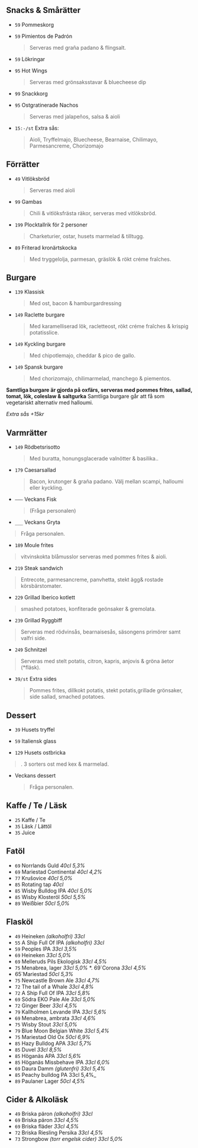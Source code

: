

## Snacks & Smårätter

* `59` Pommeskorg

* `59` Pimientos de Padrón 
  > Serveras med graña padano & flingsalt.
  
* `59` Lökringar 

* `95` Hot Wings
  > Serveras med grönsaksstavar & bluecheese dip

* `99` Snackkorg

* `95` Ostgratinerade Nachos
  > Serveras med jalapeños, salsa & aioli

* `15:-/st` Extra sås:
  > Aioli, Tryffelmajo, Bluecheese, Bearnaise, Chilimayo, Parmesancreme, Chorizomajo


## Förrätter

* `49` Vitlöksbröd
  > Serveras med aioli

* `99` Gambas
  > Chili & vitlöksfrästa räkor, serveras med vitlöksbröd.


* `199` Plocktallrik för 2 personer
  > Charketurier, ostar, husets marmelad & tilltugg.

* `89` Friterad kronärtskocka 
  > Med tryggelolja, parmesan, gräslök & rökt créme fraîches. 


## Burgare

* `139` Klassisk
  > Med ost, bacon & hamburgardressing

* `149` Raclette burgare 
  > Med karamelliserad lök, racletteost, rökt créme fraîches & krispig potatisslice.

* `149` Kyckling burgare 
  > Med chipotlemajo, cheddar & pico de gallo. 

* `149` Spansk burgare 
  >  Med chorizomajo, chilimarmelad, manchego & piementos. 

**Samtliga burgare är gjorda på oxfärs, serveras med pommes frites, sallad, tomat, lök, coleslaw & saltgurka**
Samtliga burgare går att få som vegetariskt alternativ med halloumi.

*Extra sås +15kr*



## Varmrätter

* `149` Rödbetsrisotto
  > Med buratta, honungsglacerade valnötter & basilika..

* `179` Caesarsallad
  > Bacon, krutonger & graña padano. Välj mellan scampi, halloumi eller kyckling.

* `–––` Veckans Fisk
  > (Fråga personalen)

 * `___` Veckans Gryta
  > Fråga personalen.
  > 

 * `189` Moule frites
  > vitvinskokta blåmusslor serveras med pommes frites & aioli.

 * `219` Steak sandwich
  > Entrecote,  parmesancreme, panvhetta, stekt ägg& rostade körsbärstomater. 
  
  * `229` Grillad Iberico kotlett
  > smashed potatoes, konfiterade geönsaker & gremolata.
  
 * `239` Grillad Ryggbiff 
  > Serveras med rödvinsås, bearnaisesås, säsongens primörer samt valfri side.
  
  * `249` Schnitzel
  > Serveras med stelt potatis, citron, kapris, anjovis & gröna äetor (*fläsk).

* `39/st` Extra sides
  > Pommes frites, dillkokt potatis, stekt potatis,grillade grönsaker, side sallad, smached potatoes.
  

## Dessert

* `39` Husets tryffel

* `59` Italiensk glass
  
* `129` Husets ostbricka
>. 3 sorters ost med kex & marmelad.

* Veckans dessert
  > Fråga personalen.


## Kaffe / Te / Läsk

* `25` Kaffe / Te
* `35` Läsk / Lättöl
* `35` Juice


## Fatöl

* `69` Norrlands Guld _40cl 5,3%_
* `69` Mariestad Continental _40cl 4,2%_
* `77` Krušovice _40cl 5,0%_
* `85` Rotating tap _40cl_
* `85` Wisby Bulldog IPA _40cl 5,0%_
* `85` Wisby Klosteröl _50cl 5,5%_
* `89`  Weißbier _50cl 5,0%_


## Flasköl

* `49` Heineken _(alkoholfri) 33cl_
* `55` A Ship Full Of IPA _(alkoholfri) 33cl_
* `59` Peoples IPA _33cl 3,5%_
* `69` Heineken _33cl 5,0%_
* `69` Melleruds Pils Ekologisk _33cl 4,5%_
* `75` Menabrea, lager _33cl 5,0%_
*. 69`Corona _33cl 4,5%_
*  65`Mariestad _50cl 5,3%_
* `75` Newcastle Brown Ale _33cl 4,7%_
* `72` The tail of a Whale _33cl 4,8%_
* `72` A Ship Full Of IPA _33cl 5,8%_
* `69` Södra EKO Pale Ale _33cl 5,0%_
* `72` Ginger Beer _33cl 4,5%_
* `79` Kallholmen Levande IPA _33cl 5,6%_
* `69` Menabrea, ambrata _33cl 4,6%_
* `75` Wisby Stout _33cl 5,0%_
* `79` Blue Moon Belgian White _33cl 5,4%_
* `75` Mariestad Old Ox _50cl 6,9%_
* `85` Hazy Bulldog APA _33cl 5,7%_
* `85` Duvel _33cl 8,5%_
* `85` Höganäs APA _33cl 5,6%_
* `85` Höganäs Missbehave IPA _33cl 6,0%_
* `69` Daura Damm _(glutenfri) 33cl 5,4%_
* `85` Peachy bulldog PA 33cl 5,4%_
* `89` Paulaner Lager _50cl 4,5%_


## Cider & Alkoläsk

* `49` Briska päron _(alkoholfri) 33cl_
* `69` Briska päron _33cl 4,5%_
* `69` Briska fläder _33cl 4,5%_
* `72` Briska Riesling Persika _33cl 4,5%_
* `73` Strongbow _(torr engelsk cider) 33cl 5,0%_

